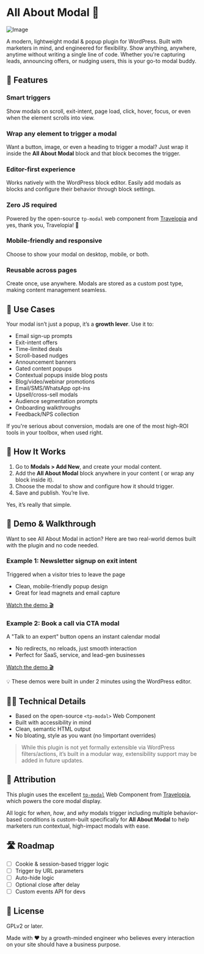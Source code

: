 # All About Modal 🎯

![Image](/assets/banner-1544x500.png)

A modern, lightweight modal & popup plugin for WordPress. Built with marketers in mind, and engineered for flexibility. Show anything, anywhere, anytime without writing a single line of code. Whether you're capturing leads, announcing offers, or nudging users, this is your go-to modal buddy.

## 🚀 Features

### **Smart triggers**

  Show modals on scroll, exit-intent, page load, click, hover, focus, or even when the element scrolls into view.

### **Wrap any element to trigger a modal**

  Want a button, image, or even a heading to trigger a modal? Just wrap it inside the **All About Modal** block and that block becomes the trigger.

### **Editor-first experience**

  Works natively with the WordPress block editor. Easily add modals as blocks and configure their behavior through block settings.

### **Zero JS required**

  Powered by the open-source `tp-modal` web component from [Travelopia](https://github.com/Travelopia) and yes, thank you, Travelopia! 🙌

### **Mobile-friendly and responsive**

  Choose to show your modal on desktop, mobile, or both.

### **Reusable across pages**

  Create once, use anywhere. Modals are stored as a custom post type, making content management seamless.

## 💼 Use Cases

Your modal isn’t just a popup, it’s a **growth lever**. Use it to:

- Email sign-up prompts
- Exit-intent offers
- Time-limited deals
- Scroll-based nudges
- Announcement banners
- Gated content popups
- Contextual popups inside blog posts
- Blog/video/webinar promotions
- Email/SMS/WhatsApp opt-ins
- Upsell/cross-sell modals
- Audience segmentation prompts
- Onboarding walkthroughs
- Feedback/NPS collection

If you're serious about conversion, modals are one of the most high-ROI tools in your toolbox, when used right.

## 🔧 How It Works

1. Go to **Modals > Add New**, and create your modal content.
2. Add the **All About Modal** block anywhere in your content ( or wrap any block inside it).
3. Choose the modal to show and configure how it should trigger.
4. Save and publish. You’re live.

Yes, it’s really that simple.

## 🎥 Demo & Walkthrough

Want to see All About Modal in action? Here are two real-world demos built with the plugin and no code needed.

### Example 1: Newsletter signup on exit intent

Triggered when a visitor tries to leave the page

- Clean, mobile-friendly popup design
- Great for lead magnets and email capture

[Watch the demo 🎬](https://youtu.be/uuL7htD0V4Q?si=Y7etxHHaEpZ8Dssw)

### Example 2: Book a call via CTA modal

A "Talk to an expert" button opens an instant calendar modal

- No redirects, no reloads, just smooth interaction
- Perfect for SaaS, service, and lead-gen businesses

[Watch the demo 🎬](https://youtu.be/YgDqzEuD_x4?si=hDoeI2XgUrCiMsQS)

💡 These demos were built in under 2 minutes using the WordPress editor.

## 👨‍💻 Technical Details

- Based on the open-source `<tp-modal>` Web Component
- Built with accessibility in mind
- Clean, semantic HTML output
- No bloating, style as you want (no !important overrides)

> While this plugin is not yet formally extensible via WordPress filters/actions, it’s built in a modular way, extensibility support may be added in future updates.

## 🤝 Attribution

This plugin uses the excellent [`tp-modal`](https://github.com/Travelopia/web-components) Web Component from [Travelopia](https://github.com/Travelopia), which powers the core modal display.

All logic for *when*, *how*, and *why* modals trigger including multiple behavior-based conditions is custom-built specifically for **All About Modal** to help marketers run contextual, high-impact modals with ease.

## 🛣 Roadmap

- [ ] Cookie & session-based trigger logic
- [ ] Trigger by URL parameters
- [ ] Auto-hide logic
- [ ] Optional close after delay
- [ ] Custom events API for devs

## 📄 License

GPLv2 or later.

Made with ❤️ by a growth-minded engineer who believes every interaction on your site should have a business purpose.
